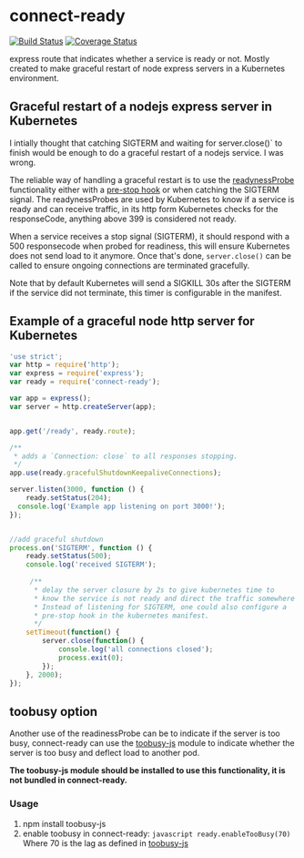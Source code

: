# connect-ready

[![Build Status](https://travis-ci.org/dcolens/connect-ready.svg?branch=master)](https://travis-ci.org/dcolens/connect-ready) [![Coverage Status](https://coveralls.io/repos/github/dcolens/connect-ready/badge.svg?branch=master)](https://coveralls.io/github/dcolens/connect-ready?branch=master)

express route that indicates whether a service is ready or not. Mostly created to make graceful restart of node express servers in a Kubernetes environment.


## Graceful restart of a nodejs express server in Kubernetes

I intially thought that catching SIGTERM and waiting for server.close()` to finish would be enough to do a graceful restart of a nodejs service. I was wrong. 

The reliable way of handling a graceful restart is to use the [readynessProbe](http://kubernetes.io/docs/user-guide/production-pods/#liveness-and-readiness-probes-aka-health-checks) functionality either with a [pre-stop hook](http://kubernetes.io/docs/user-guide/container-environment/#container-hooks) or when catching the SIGTERM signal. The readynessProbes are used by Kubernetes to know if a service is ready and can receive traffic, in its http form Kubernetes checks for the responseCode, anything above 399 is considered not ready. 

When a service receives a stop signal (SIGTERM), it should respond with a 500 responsecode when probed for readiness, this will ensure Kubernetes does not send load to it anymore. Once that's done, `server.close()` can be called to ensure ongoing connections are terminated gracefully.

Note that by default Kubernetes will send a SIGKILL 30s after the SIGTERM if the service did not terminate, this timer is configurable in the manifest. 


## Example of a graceful node http server for Kubernetes

```javascript
'use strict';
var http = require('http');
var express = require('express');
var ready = require('connect-ready');

var app = express();
var server = http.createServer(app);


app.get('/ready', ready.route);

/**
 * adds a `Connection: close` to all responses stopping.
 */
app.use(ready.gracefulShutdownKeepaliveConnections);

server.listen(3000, function () { 
    ready.setStatus(204);
  console.log('Example app listening on port 3000!');
});


//add graceful shutdown
process.on('SIGTERM', function () {
    ready.setStatus(500);
    console.log('received SIGTERM');
 
     /** 
      * delay the server closure by 2s to give kubernetes time to 
      * know the service is not ready and direct the traffic somewhere else. 
      * Instead of listening for SIGTERM, one could also configure a 
      * pre-stop hook in the kubernetes manifest. 
      */
    setTimeout(function() { 
        server.close(function() {
            console.log('all connections closed');
            process.exit(0);
        });     
    }, 2000);
});
```

## toobusy option

Another use of the readinessProbe can be to indicate if the server is too busy, connect-ready can use the [toobusy-js](https://github.com/STRML/node-toobusy) module to indicate whether the server is too busy and deflect load to another pod.

**The toobusy-js module should be installed to use this functionality, it is not bundled in connect-ready.**

### Usage

   1. npm install toobusy-js
   2. enable toobusy in connect-ready:
    ```javascript
    ready.enableTooBusy(70)
    ```
    Where 70 is the lag as defined in [toobusy-js](https://github.com/STRML/node-toobusy)

